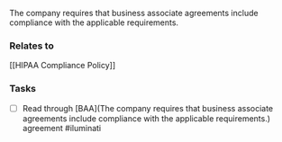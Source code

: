 The company requires that business associate agreements include compliance with the applicable requirements.
### Relates to
[[HIPAA Compliance Policy]]

### Tasks
- [ ] Read through [BAA](The company requires that business associate agreements include compliance with the applicable requirements.) agreement #iluminati 